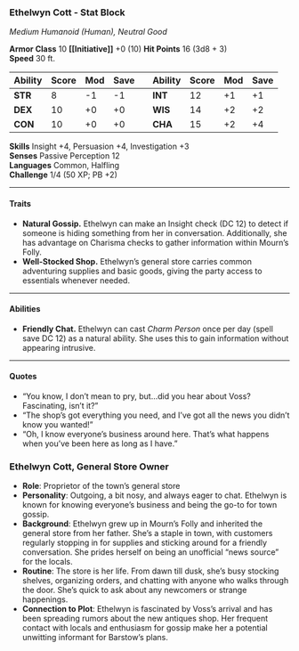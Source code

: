 
### Ethelwyn Cott - Stat Block

_Medium Humanoid (Human), Neutral Good_

**Armor Class** 10                                                             **[[Initiative]]** +0 (10)
**Hit Points** 16 (3d8 + 3)  
**Speed** 30 ft.

| Ability | Score | Mod | Save |     | Ability | Score | Mod | Save |
| ------- | ----- | --- | ---- | --- | ------- | ----- | --- | ---- |
| **STR** | 8     | -1  | -1   |     | **INT** | 12    | +1  | +1   |
| **DEX** | 10    | +0  | +0   |     | **WIS** | 14    | +2  | +2   |
| **CON** | 10    | +0  | +0   |     | **CHA** | 15    | +2  | +4   |

**Skills** Insight +4, Persuasion +4, Investigation +3  
**Senses** Passive Perception 12  
**Languages** Common, Halfling  
**Challenge** 1/4 (50 XP; PB +2)

---

#### **Traits**

- **Natural Gossip.** Ethelwyn can make an Insight check (DC 12) to detect if someone is hiding something from her in conversation. Additionally, she has advantage on Charisma checks to gather information within Mourn’s Folly.
- **Well-Stocked Shop.** Ethelwyn’s general store carries common adventuring supplies and basic goods, giving the party access to essentials whenever needed.

---

#### **Abilities**

- **Friendly Chat.** Ethelwyn can cast _Charm Person_ once per day (spell save DC 12) as a natural ability. She uses this to gain information without appearing intrusive.

---

#### **Quotes**

- “You know, I don’t mean to pry, but...did you hear about Voss? Fascinating, isn’t it?”
- “The shop’s got everything you need, and I’ve got all the news you didn’t know you wanted!”
- “Oh, I know everyone’s business around here. That’s what happens when you’ve been here as long as I have.”



### **Ethelwyn Cott, General Store Owner**

- **Role**: Proprietor of the town’s general store
- **Personality**: Outgoing, a bit nosy, and always eager to chat. Ethelwyn is known for knowing everyone’s business and being the go-to for town gossip.
- **Background**: Ethelwyn grew up in Mourn’s Folly and inherited the general store from her father. She’s a staple in town, with customers regularly stopping in for supplies and sticking around for a friendly conversation. She prides herself on being an unofficial “news source” for the locals.
- **Routine**: The store is her life. From dawn till dusk, she’s busy stocking shelves, organizing orders, and chatting with anyone who walks through the door. She’s quick to ask about any newcomers or strange happenings.
- **Connection to Plot**: Ethelwyn is fascinated by Voss’s arrival and has been spreading rumors about the new antiques shop. Her frequent contact with locals and enthusiasm for gossip make her a potential unwitting informant for Barstow’s plans.